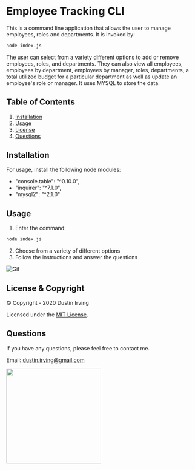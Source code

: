 # Employee Tracking CLI

This is a command line application that allows the user to manage employees, roles and departments. It is invoked by:

```sh
node index.js
```

The user can select from a variety different options to add or remove employees, roles, and departments. They can also view all employees, employees by department, employees by manager, roles, departments, a total utilized budget for a particular department as well as update an employee's role or manager. It uses MYSQL to store the data.

## Table of Contents

1. [Installation](#Installation)
2. [Usage](#Usage)
3. [License](#License)
4. [Questions](#Questions)

## Installation

For usage, install the following node modules:

- "console.table": "^0.10.0",
- "inquirer": "^7.1.0",
- "mysql2": "^2.1.0"

## Usage

1. Enter the command:

```sh
node index.js
```

2. Choose from a variety of different options
3. Follow the instructions and answer the questions

![Gif](gifs/readme.gif)

## License & Copyright

&copy; Copyright - 2020 Dustin Irving

Licensed under the [MIT License](LICENSE).

## Questions

If you have any questions, please feel free to contact me.

Email: dustin.irving@gmail.com

<img src="https://avatars3.githubusercontent.com/u/53638843?v=4" width="250" />
